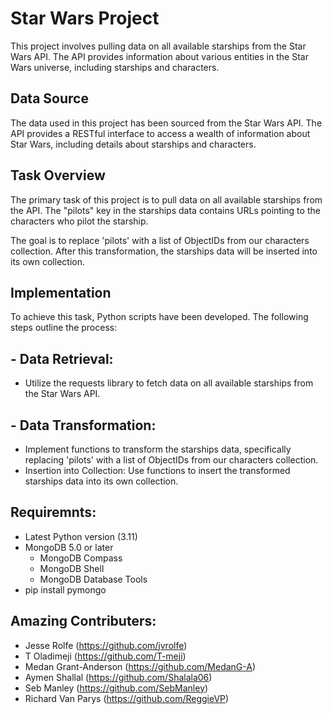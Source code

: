 # Star Wars Project
This project involves pulling data on all available starships from the Star Wars API. The API provides information about various entities in the Star Wars universe, including starships and characters.

## Data Source
The data used in this project has been sourced from the Star Wars API. The API provides a RESTful interface to access a wealth of information about Star Wars, including details about starships and characters.

## Task Overview
The primary task of this project is to pull data on all available starships from the API. The "pilots" key in the starships data contains URLs pointing to the characters who pilot the starship. 

The goal is to replace 'pilots' with a list of ObjectIDs from our characters collection. After this transformation, the starships data will be inserted into its own collection.

## Implementation
To achieve this task, Python scripts have been developed. The following steps outline the process:


## - Data Retrieval:
- Utilize the requests library to fetch data on all available starships from the Star Wars API.

## - Data Transformation:
- Implement functions to transform the starships data, specifically replacing 'pilots' with a list of ObjectIDs from our characters collection.
- Insertion into Collection: Use functions to insert the transformed starships data into its own collection.

## Requiremnts:
- Latest Python version (3.11)
- MongoDB 5.0 or later
  - MongoDB Compass
  - MongoDB Shell
  - MongoDB Database Tools
- pip install pymongo

## Amazing Contributers:
- Jesse Rolfe (<https://github.com/jvrolfe>)
- T Oladimeji (<https://github.com/T-meji>)
- Medan Grant-Anderson (<https://github.com/MedanG-A>)
- Aymen Shallal (<https://github.com/Shalala06>)
- Seb Manley (<https://github.com/SebManley>)
- Richard Van Parys (<https://github.com/ReggieVP>)
